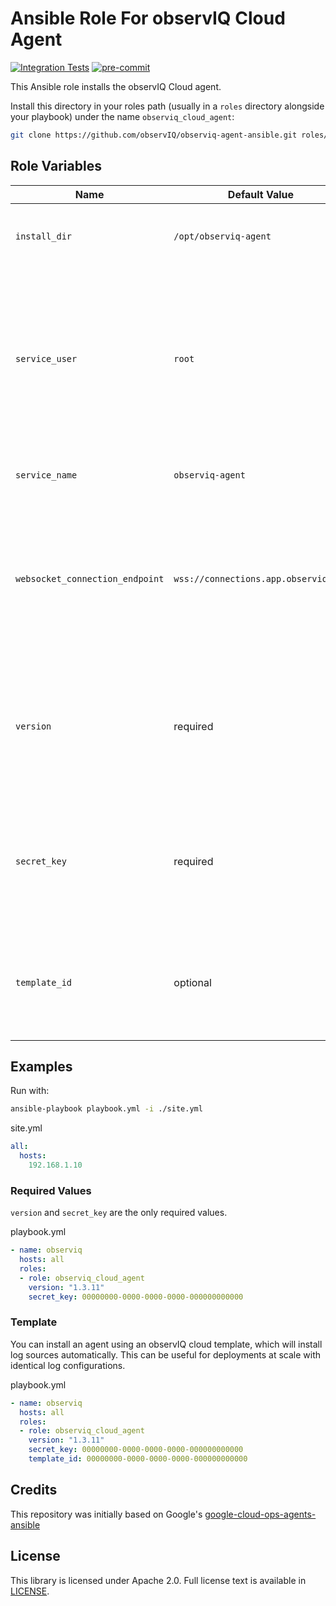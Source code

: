 Ansible Role For observIQ Cloud Agent
==========================

[![Integration Tests](https://github.com/observIQ/observiq-agent-ansible/actions/workflows/integration.yml/badge.svg)](https://github.com/observIQ/observiq-agent-ansible/actions/workflows/integration.yml)
[![pre-commit](https://img.shields.io/badge/pre--commit-enabled-brightgreen?logo=pre-commit&logoColor=white)](https://github.com/pre-commit/pre-commit)

This Ansible role installs the observIQ Cloud agent.

Install this directory in your roles path (usually in a `roles` directory
alongside your playbook) under the name `observiq_cloud_agent`:

```bash
git clone https://github.com/observIQ/observiq-agent-ansible.git roles/observiq_cloud_agent 
```

Role Variables
--------------

| Name                             | Default Value                         | Description                                                                                                                            | 
| -------------------------------- | ------------------------------------- | -------------------------------------------------------------------------------------------------------------------------------------- |
| `install_dir`                    | `/opt/observiq-agent`                 | The directory the agent should be installed in. | 
| `service_user`                   | `root`                                | The runtime username. Root is required if your agent configuration requires listening on a privileged network port. The playbook will not create this user. | 
| `service_name`                   | `observiq-agent`                      | The service name used for managing the agent. | 
| `websocket_connection_endpoint`  | `wss://connections.app.observiq.com`  | The websocket endpoint used to connect to observIQ Cloud's management interface, this should never be changed. | 
| `version`                        | required                              | The `version` is required to specify which version of the agent to install. Supported versions: 1.3.11 or newer. | 
| `secret_key`                     | required                              | The `secret_key` is required for connecting to observIQ Cloud's management and ingestion services. | 
| `template_id`                    | optional                              | The `template_id` optionally install the agent and bind it to an observIQ cloud template. | 

## Examples

Run with:
```bash
ansible-playbook playbook.yml -i ./site.yml
```

site.yml
```yaml
all:
  hosts:
    192.168.1.10
```

### Required Values

`version` and `secret_key` are the only required values.

playbook.yml
```yaml
- name: observiq
  hosts: all
  roles:
  - role: observiq_cloud_agent
    version: "1.3.11"
    secret_key: 00000000-0000-0000-0000-000000000000
```

### Template

You can install an agent using an observIQ cloud template, which will install log
sources automatically. This can be useful for deployments at scale with identical
log configurations.

playbook.yml
```yaml
- name: observiq
  hosts: all
  roles:
  - role: observiq_cloud_agent
    version: "1.3.11"
    secret_key: 00000000-0000-0000-0000-000000000000
    template_id: 00000000-0000-0000-0000-000000000000
```

## Credits

This repository was initially based on Google's [google-cloud-ops-agents-ansible](https://github.com/GoogleCloudPlatform/google-cloud-ops-agents-ansible)

## License

This library is licensed under Apache 2.0. Full license text is available in [LICENSE](LICENSE).